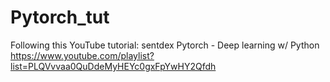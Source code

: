 # Pytorch_tut

Following this YouTube tutorial:
sentdex
Pytorch - Deep learning w/ Python
https://www.youtube.com/playlist?list=PLQVvvaa0QuDdeMyHEYc0gxFpYwHY2Qfdh
